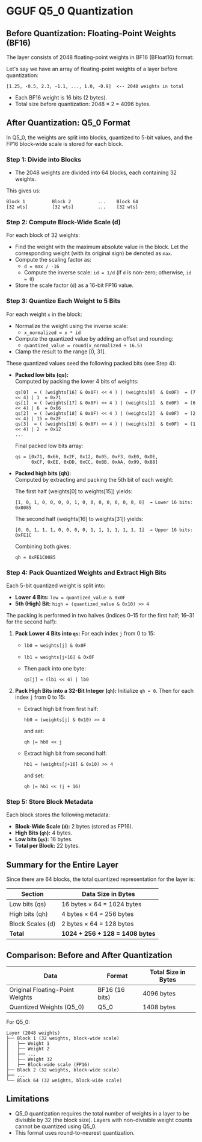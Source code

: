 # GGUF Q5_0 Quantization

## Before Quantization: Floating-Point Weights (BF16)

The layer consists of 2048 floating-point weights in BF16 (BFloat16) format:

Let's say we have an array of floating-point weights of a layer before quantization:

    [1.25, -0.5, 2.3, -1.1, ..., 1.0, -0.9]  <-- 2048 weights in total

 * Each BF16 weight is 16 bits (2 bytes).
 * Total size before quantization: 2048 × 2 = 4096 bytes.

## After Quantization: Q5_0 Format

In Q5_0, the weights are split into blocks, quantized to 5-bit values, and the FP16 block-wide scale is stored for each block.

### Step 1: Divide into Blocks

* The 2048 weights are divided into 64 blocks, each containing 32 weights.

This gives us:

    Block 1          Block 2          ...    Block 64
    [32 wts]         [32 wts]         ...    [32 wts]

### Step 2: Compute Block-Wide Scale (d)

For each block of 32 weights:

* Find the weight with the maximum absolute value in the block. Let the corresponding weight (with its original sign) be denoted as `max`.
* Compute the scaling factor as:
    * `d = max / -16`
    * Compute the inverse scale: `id = 1/d` (if `d` is non-zero; otherwise, `id = 0`)
* Store the scale factor (`d`) as a 16-bit FP16 value.

### Step 3: Quantize Each Weight to 5 Bits

For each weight `x` in the block:

* Normalize the weight using the inverse scale:
    * `x_normalized = x * id`
* Compute the quantized value by adding an offset and rounding:
    * `quantized_value = round(x_normalized + 16.5)`
* Clamp the result to the range [0, 31].

These quantized values seed the following packed bits (see Step 4):

- **Packed low bits (qs):**  
  Computed by packing the lower 4 bits of weights:
  
  ```
  qs[0]  = ( (weights[16] & 0x0F) << 4 ) | (weights[0]  & 0x0F)  = (7  << 4) | 1  = 0x71
  qs[1]  = ( (weights[17] & 0x0F) << 4 ) | (weights[1]  & 0x0F)  = (6  << 4) | 6  = 0x66
  qs[2]  = ( (weights[18] & 0x0F) << 4 ) | (weights[2]  & 0x0F)  = (2  << 4) | 15 = 0x2F
  qs[3]  = ( (weights[19] & 0x0F) << 4 ) | (weights[3]  & 0x0F)  = (1  << 4) | 2  = 0x12
  ...
  ```
  Final packed low bits array:
  
  ```
  qs = [0x71, 0x66, 0x2F, 0x12, 0x05, 0xF3, 0xE0, 0xDE,
        0xCF, 0xEE, 0xDD, 0xCC, 0xBB, 0xAA, 0x99, 0x88]
  ```

- **Packed high bits (qh):**  
  Computed by extracting and packing the 5th bit of each weight:
  
  The first half (weights[0] to weights[15]) yields:
  
  ```
  [1, 0, 1, 0, 0, 0, 0, 1, 0, 0, 0, 0, 0, 0, 0, 0]  → Lower 16 bits: 0x0085
  ```
  
  The second half (weights[16] to weights[31]) yields:
  
  ```
  [0, 0, 1, 1, 1, 0, 0, 0, 0, 1, 1, 1, 1, 1, 1, 1]  → Upper 16 bits: 0xFE1C
  ```
  
  Combining both gives:
  
  ```
  qh = 0xFE1C0085
  ```

### Step 4: Pack Quantized Weights and Extract High Bits

Each 5-bit quantized weight is split into:
- **Lower 4 Bits:** `low = quantized_value & 0x0F`
- **5th (High) Bit:** `high = (quantized_value & 0x10) >> 4`

The packing is performed in two halves (indices 0–15 for the first half; 16–31 for the second half):

1. **Pack Lower 4 Bits into `qs`:**
   For each index `j` from 0 to 15:
   - `lb0 = weights[j] & 0x0F`
   - `lb1 = weights[j+16] & 0x0F`
   - Then pack into one byte:
     
         qs[j] = (lb1 << 4) | lb0

2. **Pack High Bits into a 32-Bit Integer (`qh`):**
   Initialize `qh = 0`. Then for each index `j` from 0 to 15:
   - Extract high bit from first half:
     
         hb0 = (weights[j] & 0x10) >> 4
     
     and set:
     
         qh |= hb0 << j
     
   - Extract high bit from second half:
     
         hb1 = (weights[j+16] & 0x10) >> 4
     
     and set:
     
         qh |= hb1 << (j + 16)

### Step 5: Store Block Metadata

Each block stores the following metadata:
* **Block-Wide Scale (`d`):** 2 bytes (stored as FP16).
* **High Bits (`qh`):** 4 bytes.
* **Low bits (`qs`):** 16 bytes.
* **Total per Block:** 22 bytes.

## Summary for the Entire Layer

Since there are 64 blocks, the total quantized representation for the layer is:

| Section              | Data Size in Bytes         |
|----------------------|----------------------------|
| Low bits (qs)        | 16 bytes × 64 = 1024 bytes  |
| High bits (qh)       | 4 bytes × 64 = 256 bytes   |
| Block Scales (d)     | 2 bytes × 64 = 128 bytes   |
| **Total**            | **1024 + 256 + 128 = 1408 bytes** |

## Comparison: Before and After Quantization

| Data                                   | Format        | Total Size in Bytes |
|----------------------------------------|---------------|---------------------|
| Original Floating-Point Weights        | BF16 (16 bits)| 4096 bytes          |
| Quantized Weights (Q5_0)                | Q5_0          | 1408 bytes          |

For Q5_0:

    Layer (2048 weights)
    ├── Block 1 (32 weights, block-wide scale)
    │   ├── Weight 1
    │   ├── Weight 2
    │   ├── ...
    │   ├── Weight 32
    │   ├── Block-wide scale (FP16)
    ├── Block 2 (32 weights, block-wide scale)
    ├── ...
    └── Block 64 (32 weights, block-wide scale)

## Limitations

* Q5_0 quantization requires the total number of weights in a layer to be divisible by 32 (the block size). Layers with non-divisible weight counts cannot be quantized using Q5_0.
* This format uses round-to-nearest quantization.
